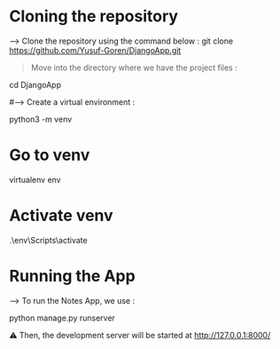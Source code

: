 # Cloning the repository
--> Clone the repository using the command below :
git clone https://github.com/Yusuf-Goren/DjangoApp.git

> Move into the directory where we have the project files :

cd DjangoApp

#--> Create a virtual environment :

python3 -m venv 

# Go to venv
virtualenv env


# Activate venv
.\env\Scripts\activate

# Running the App
--> To run the Notes App, we use :

python manage.py runserver

⚠ Then, the development server will be started at http://127.0.0.1:8000/
